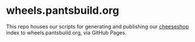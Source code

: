 # wheels.pantsbuild.org

This repo houses our scripts for generating and publishing our [cheeseshop](https://wiki.python.org/moin/CheeseShop)
index to wheels.pantsbuild.org, via GitHub Pages.
